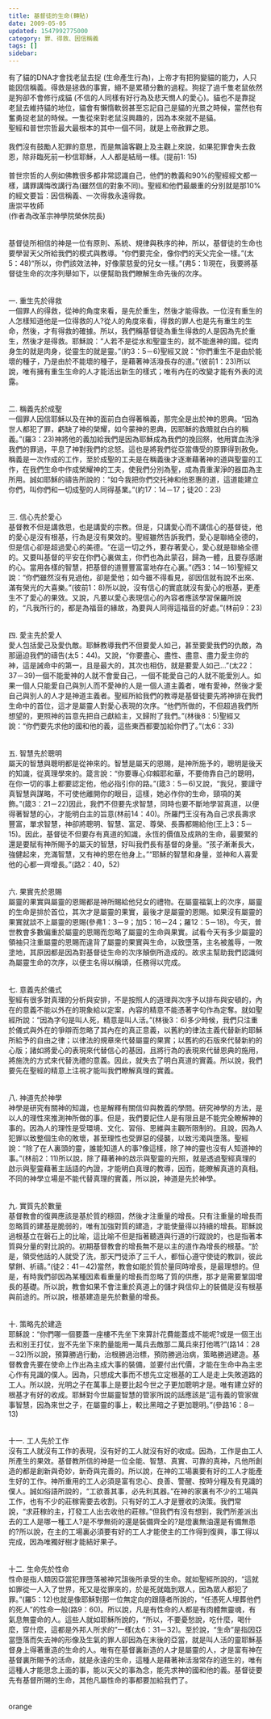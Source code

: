 ```yaml
---
title: 基督徒的生命(轉貼)
date: 2009-05-05
updated: 1547992775000
category: 罪、得救、因信稱義
tags: []
sidebar: 
---
```


<p>有了貓的DNA才會找老鼠去捉 (生命產生行為)，上帝才有把狗變貓的能力，人只能因信稱義。得救是拯救的事實，絕不是累積分數的過程。狗捉了過千隻老鼠依然是狗卻不會修行成貓 (不信的人同樣有好行為及悲天憫人的愛心)。貓也不是靠捉老鼠去維持貓的地位，貓會有懶惰軟弱甚至忘記自己是貓的光景之時候，當然也有奮勇捉老鼠的時候。一隻從來對老鼠沒興趣的，因為本來就不是貓。<br/>聖經和普世宗哲最大最根本的其中一個不同，就是上帝赦罪之恩。<br/><br/>我們沒有鼓勵人犯罪的意思，而是無論客觀上及主觀上來說，如果犯罪會失去救恩，除非臨死前一秒信耶穌，人人都是結局一樣。(提前1: 15)<br/><br/>普世宗哲的人例如佛教很多都非常認識自己，他們的教義和90%的聖經經文都一樣，講罪講悔改講行為(雖然信的對象不同)。聖經和他們最嚴重的分別就是那10%的經文要旨：因信稱義、一次得救永遠得救。<br/><!--more-->唐崇平牧師<br/>(作者為改革宗神學院榮休院長)<br/><br/><br/>基督徒所相信的神是一位有原則、系統、規律與秩序的神，所以，基督徒的生命也要學習天父所給我們的模式與教導。“你們要完全，像你們的天父完全一樣。”(太5：48)“所以，你們該效法神，好像蒙慈愛的兒女一樣。”(弗5：1)現在，我要將基督徒生命的次序列舉如下，以便幫助我們瞭解生命先後的次序。<br/><br/><br/>一. 重生先於得救<br/>一個罪人的得救，從神的角度來看，是先於重生，然後才能得救。一位沒有重生的人怎樣知道他是一位得救的人?從人的角度來看，得救的罪人也是先有重生的生命，然後，才有得救的確據。所以，我們稱基督徒為重生得救的人是因為先於重生，然後才是得救。耶穌說：“人若不是從水和聖靈生的，就不能進神的國。從肉身生的就是肉身，從靈生的就是靈。”(約3：5－6)聖經又說：“你們重生不是由於能壞的種子，乃是由於不能壞的種子，是藉著神活潑長存的道。”(彼前1：23)所以說，唯有擁有重生生命的人才能活出新生的樣式；唯有內在的改變才能有外表的流露。<br/><br/><br/>二. 稱義先於成聖<br/>一個罪人因信耶穌以及在神的面前白白得著稱義，那完全是出於神的恩典。“因為世人都犯了罪，虧缺了神的榮耀，如今蒙神的恩典，因耶穌的救贖就白白的稱義。”(羅3：23)神將他的義加給我們是因為耶穌成為我們的挽回祭，他用寶血洗淨我們的罪過，平息了神對我們的忿怒。這也是將我們從亞當傳受的原罪得到赦免。稱義是一次作成的工作，至於成聖的工夫是在稱義後才逐漸藉著神的道與聖靈的工作，在我們生命中作成榮耀神的工夫，使我們分別為聖，成為貴重潔淨的器皿為主所用。誠如耶穌的禱告所說的：“如今我把你們交托神和他恩惠的道，這道能建立你們，叫你們和一切成聖的人同得基業。”(約17：14－17；徒20：23)<br/><br/><br/>三. 信心先於愛心<br/>基督教不但是講救恩，也是講愛的宗教。但是，只講愛心而不講信心的基督徒，他的愛心是沒有根基，行為是沒有果效的。聖經雖然告訴我們，愛心是聯絡全德的，但是信心卻是超過愛心的美德。“在這一切之外，要存著愛心，愛心就是聯絡全德的。又要叫基督的平安在你們心裏做主，你們也為此蒙召，歸為一體，且要存感謝的心。當用各樣的智慧，把基督的道豐豐富富地存在心裏。”(西3：14－16)聖經又說：“你們雖然沒有見過他，卻是愛他；如今雖不得看見，卻因信就有說不出來、滿有榮光的大喜樂。”(彼前1：8)所以說，沒有信心的實底就沒有愛心的根基，更產生不了愛心的果效。又說，凡要以愛心表現信心的內容者應該學習保羅所說的，“凡我所行的，都是為福音的緣故，為要與人同得這福音的好處。”(林前9：23)<br/><br/><br/>四. 愛主先於愛人<br/>愛人包括愛己及愛仇敵。耶穌教導我們不但要愛人如己，甚至要愛我們的仇敵，為那逼迫我們的禱告(太5：44)。又說，“你要盡心、盡性、盡意、盡力愛主你的神，這是誡命中的第一，且是最大的，其次也相仿，就是要愛人如己...”(太22：37－39)一個不能愛神的人就不會愛自己，一個不能愛自己的人就不能愛別人。如果一個人只能愛自己與別人而不愛神的人是一個人道主義者，唯有愛神，然後才愛自己與別人的人才是神道主義者。聖經所給我們的教導是基督徒要先將神排在我們生命中的首位，這才是屬靈人對愛心表現的次序。“他們所做的，不但超過我們所想望的，更照神的旨意先把自己獻給主，又歸附了我們。”(林後8：5)聖經又說：“你們要先求他的國和他的義，這些東西都要加給你們了。”(太6：33)<br/><br/><br/>五. 智慧先於聰明<br/>屬天的智慧與聰明都是從神來的。智慧是屬天的恩賜，是神所施予的，聰明是後天的知識，從真理學來的。箴言說：“你要專心仰賴耶和華，不要倚靠自己的聰明，在你一切的事上都要認定他，他必指引你的路。”(箴3：5－6)又說，“我兒，要謹守真智慧與謀略，不可使他離開你的眼目，這樣，她必作你的生命，頸項的美飾。”(箴3：21－22)因此，我們不但要先求智慧，同時也要不斷地學習真道，以便得著智慧的心，才能明白主的旨意(林前14：40)。所羅門王沒有為自己求長壽求豐富，單求智慧，神卻將聰明、智慧、富足、尊榮、長壽都賜給他(王上3：5－15)。因此，基督徒不但要存有真道的知識，永恆的價值及成熟的生命，最要緊的還是要賦有神所賜予的屬天的智慧，好叫我們長有基督的身量。“孩子漸漸長大，強健起來，充滿智慧，又有神的恩在他身上。”“耶穌的智慧和身量，並神和人喜愛他的心都一齊增長。”(路2：40，52)<br/><br/><br/>六. 果實先於恩賜<br/>屬靈的果實與屬靈的恩賜都是神所賜給他兒女的禮物。在屬靈福氣上的次序，屬靈的生命是排於首位，其次才是屬靈的果實，最後才是屬靈的恩賜。如果沒有屬靈的果實就談不上屬靈的恩賜(參弗1：3－9；加5：16－24；羅12：5－18)。今天，普世教會多數偏重於屬靈的恩賜而忽略了屬靈的生命與果實。試看今天有多少屬靈的領袖只注重屬靈的恩賜而違背了屬靈的果實與生命，以致墮落，主名被羞辱，一敗塗地，其原因都是因為對基督徒生命的次序顛倒所造成的。故求主幫助我們認識何為屬靈生命的次序，以便主名得以稱頌，任務得以完成。<br/><br/><br/>七. 意義先於儀式<br/>聖經有很多對真理的分析與安排，不是按照人的道理與次序予以排布與安頓的，內在的意義不能以外在的現象給以定案，內容的精意不能憑著字句作為定奪。就如聖經所說：“因為字句是叫人死，精意是叫人活。”(林後3：6)多少時候，我們只注重於儀式與外在的爭辯而忽略了其內在的真正意義，以舊約的律法主義代替新約耶穌所給予的自由之律；以律法的規章來代替屬靈的果實；以舊約的石版來代替新約的心版；諸如將愛心的表現來代替信心的基因，且將行為的表現來代替恩典的施用，將施洗的方式來代替洗禮的意義。因此，就失去了明白真道的實義。所以說，我們要先在聖經的精意上注視才能叫我們瞭解真理的實義。<br/><br/><br/>八. 神道先於神學<br/>神學是研究有關神的知識，也是解釋有關信仰與教義的學問。研究神學的方法，是以人的理性來推測神所做的事。但是，我們要記住人是有限且是不能完全瞭解神的事的。因為人的理性是受環境、文化、習俗、思維與主觀所限制的。且說，因為人犯罪以致整個生命的敗壞，甚至理性也受罪惡的侵襲，以致污濁與墮落。聖經說：“除了在人裏頭的靈，誰能知道人的事?像這樣，除了神的靈也沒有人知道神的事。”(林前2：11)所以說，除了藉著神的啟示與聖靈的光照，就是透過聖經真理的啟示與聖靈藉著主話語的內證，才能明白真理的教導，因而，能瞭解真道的真相。不同的神學立場是不能代替真理的實義，所以說，神道是先於神學。<br/><br/><br/>九. 實質先於數量<br/>基督教會的復興應該是基於質的穩固，然後才注重量的增長。只有注重量的增長而忽略質的建基是脆弱的，唯有加強對質的建造，才能使量得以持續的增長。耶穌說過根基立在磐石上的比喻，這比喻不但是指著聽道與行道的行蹤說的，也是指著本質與分量的對比說的。初期基督教會的增長無不是以主的道作為增長的根基。“於是，領受他話的人就受了洗，那天門徒添了三千人，都恒心遵守使徒的教訓，彼此擘餅、祈禱。”(徒2：41－42)當然，教會如能於質於量同時增長，是最理想的。但是，有時我們卻因為某種因素看重量的增長而忽略了質的供應，那才是需要鞏固增長的基礎。所以說，教會如果不會注重於真道上的儲才與信仰上的裝備是沒有根基與前途的。所以說，根基建造是先於數量的增長。<br/><br/><br/>十. 策略先於建造<br/>耶穌說：“你們哪一個要蓋一座樓不先坐下來算計花費能蓋成不能呢?或是一個王出去和別王打仗，豈不先坐下來酌量能用一萬兵去敵那二萬兵來打他嗎?”(路14：28－32)所以說，預算勝過行動，治根勝過治標，預防勝過治病，策略勝過建造。基督教會先要在使命上作出為主成大事的裝備，並要付出代價，才能在生命中為主忠心作有見識的僕人。因為，只想成大事而不想先立定根基的工人是走上失敗道路的工人。所以說，光明之子在萬事上是要比起今世之子更加聰明才是。唯有建立好的根基才有好的收成。耶穌對今世屬靈智慧的管家所說的話應該是“這有義的管家做事智慧，因為來世之子，在屬靈的事上，較比黑暗之子更加聰明。”(參路16：8－13)<br/><br/><br/>十一. 工人先於工作<br/>沒有工人就沒有工作的表現，沒有好的工人就沒有好的收成。因為，工作是由工人所產生的果效。基督教所信的神是一位全能、智慧、真實、可靠的真神，凡他所創造的都是創新與奇妙，新奇與完善的。所以說，在神的工場裏要有好的工人才能產生好的工作。神所重用的工人必須是富有忠心、良善、警醒、按時分糧及有見識的僕人。誠如俗語所說的，“工欲善其事，必先利其器。”在神的家裏有不少的工場與工作，也有不少的莊稼需要去收割。只有好的工人才是豐收的決策。我們常說，“求莊稼的主，打發工人出去收他的莊稼。”但我們有沒有想到，我們所差派出去的工人是哪一種工人?是不學無術的還是裝備齊全的?是燈裏無油還是有備無患的?所以說，在主的工場裏必須要有好的工人才能使主的工作得到復興，事工得以完成，因為唯獨好樹才能結好果子。<br/><br/><br/>十二. 生命先於性命<br/>性命是指人類因亞當犯罪墮落被神咒詛後所承受的生命。就如聖經所說的，“這就如罪從一人入了世界，死又是從罪來的，於是死就臨到眾人，因為眾人都犯了罪。”(羅5：12)也就是像耶穌對那一位無定向的跟隨者所說的，“任憑死人埋葬他們的死人”的性命一般(路9：60)。所以說，凡是有性命的人都是有肉體無靈魂，有氣息無靈命的人。這些人就如耶穌所說的，“所以，不要憂愁說，吃什麼，喝什麼，穿什麼，這都是外邦人所求的”一樣(太6：31－32)。至於說，“生命”是指因亞當墮落而失去神的形像及生氣的罪人卻因為在末後的亞當，就是叫人活的靈耶穌基督身上得著重造的生命的人。唯有在基督裏新造的人才是屬靈的人，才是富有神在基督裏所賜予的活命，就是永遠的生命，這種人是藉著神活潑常存的道生的，唯有這種人才能思念上面的事，能以天父的事為念，能先求神的國和他的義。基督徒要先有基督所賜的生命，其他凡屬性命的事都要加給我們了。<br/><br/><br/>orange</p>